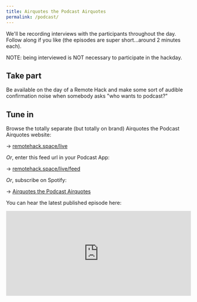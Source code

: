 ```yaml
---
title: Airquotes the Podcast Airquotes
permalink: /podcast/
---
```


We'll be recording interviews with the participants throughout the day. Follow along if you like (the episodes are super short...around 2 minutes each).

NOTE: being interviewed is NOT necessary to participate in the hackday.

## Take part

Be available on the day of a Remote Hack and make some sort of audible confirmation noise when somebody asks "who wants to podcast?"

## Tune in

Browse the totally separate (but totally on brand) Airquotes the Podcast Airquotes website:

→ [remotehack.space/live](https://remotehack.space/live)

_Or_, enter this feed url in your Podcast App:

→ [remotehack.space/live/feed](https://remotehack.space/live/feed)

_Or_, subscribe on Spotify:

→ [Airquotes the Podcast Airquotes](https://open.spotify.com/show/2ppoyoTxxSv9IvRGGqLWP7?si=tuWMxyvWShO9OlcOvljgmg)

You can hear the latest published episode here: 

<iframe src="https://open.spotify.com/embed-podcast/show/2ppoyoTxxSv9IvRGGqLWP7" width="100%" height="232" frameborder="0" allowtransparency="true" allow="encrypted-media" title="Spotify Podcast player - Airquotes the Podcast Airquotes"></iframe>